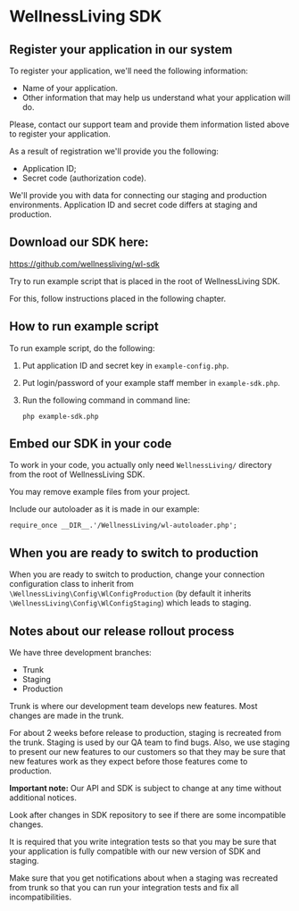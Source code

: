 # WellnessLiving SDK

## Register your application in our system

To register your application, we'll need the following information:

* Name of your application.
* Other information that may help us understand what your application will do.

Please, contact our support team and provide them information listed above to register your application. 

As a result of registration we'll provide you the following:

* Application ID;
* Secret code (authorization code).

We'll provide you with data for connecting our staging and production environments.
Application ID and secret code differs at staging and production.

## Download our SDK here:

  https://github.com/wellnessliving/wl-sdk

  Try to run example script that is placed in the root of WellnessLiving SDK.

  For this, follow instructions placed in the following chapter.

## How to run example script

To run example script, do the following:

1. Put application ID and secret key in `example-config.php`.
2. Put login/password of your example staff member in `example-sdk.php`.
3. Run the following command in command line:

       php example-sdk.php

## Embed our SDK in your code

To work in your code, you actually only need `WellnessLiving/` directory from the root of WellnessLiving SDK.

You may remove example files from your project.

Include our autoloader as it is made in our example:

    require_once __DIR__.'/WellnessLiving/wl-autoloader.php';

## When you are ready to switch to production

When you are ready to switch to production, change your connection configuration class to inherit from 
`\WellnessLiving\Config\WlConfigProduction` (by default it inherits `\WellnessLiving\Config\WlConfigStaging`) which
leads to staging.

## Notes about our release rollout process

We have three development branches:

* Trunk
* Staging
* Production

Trunk is where our development team develops new features. Most changes are made in the trunk.

For about 2 weeks before release to production, staging is recreated from the trunk.
Staging is used by our QA team to find bugs.
Also, we use staging to present our new features to our customers so that they may be sure that new features work as
they expect before those features come to production.

**Important note:** Our API and SDK is subject to change at any time without additional notices.

Look after changes in SDK repository to see if there are some incompatible changes.

It is required that you write integration tests so that you may be sure that your application is fully compatible with
our new version of SDK and staging.

Make sure that you get notifications about when a staging was recreated from trunk so that you can run your integration
tests and fix all incompatibilities.
